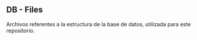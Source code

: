 ## DB - Files

Archivos referentes a la estructura de la base de datos, utilizada para este repositorio.
